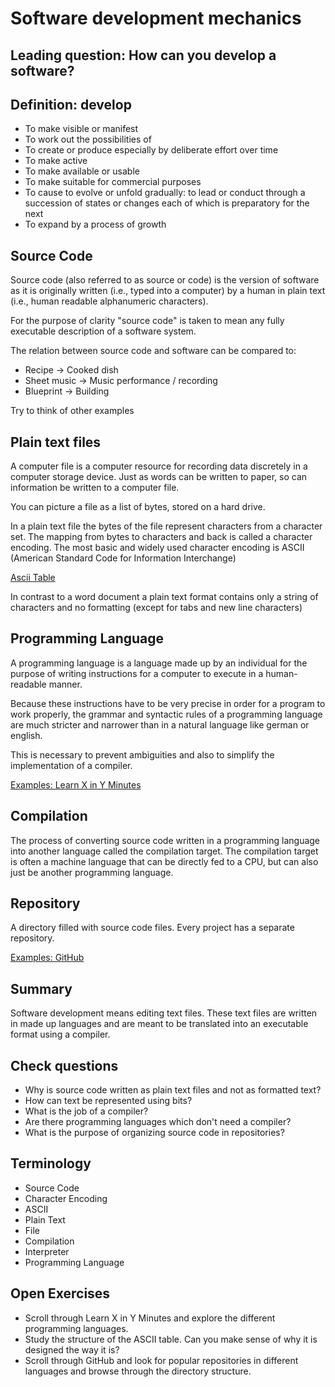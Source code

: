 # Software development mechanics

## Leading question: How can you develop a software?

## Definition: develop

- To make visible or manifest
- To work out the possibilities of
- To create or produce especially by deliberate effort over time
- To make active
- To make available or usable
- To make suitable for commercial purposes
- To cause to evolve or unfold gradually: to lead or conduct through a succession of states or changes each of which is preparatory for the next
- To expand by a process of growth

## Source Code

Source code (also referred to as source or code) is the version of software as
it is originally written (i.e., typed into a computer) by a human in plain text
(i.e., human readable alphanumeric characters).

For the purpose of clarity "source code" is taken to mean any fully executable
description of a software system.

The relation between source code and software can be compared to:

- Recipe -> Cooked dish
- Sheet music -> Music performance / recording
- Blueprint -> Building

Try to think of other examples

## Plain text files

A computer file is a computer resource for recording data discretely in a
computer storage device. Just as words can be written to paper, so can
information be written to a computer file.

You can picture a file as a list of bytes, stored on a hard drive.

In a plain text file the bytes of the file represent characters from a character
set. The mapping from bytes to characters and back is called a character
encoding. The most basic and widely used character encoding is ASCII (American
Standard Code for Information Interchange)

[Ascii
Table](http://dcjtech.info/wp-content/uploads/2015/10/ASCII-Cheatsheet.pdf)

In contrast to a word document a plain text format contains only a string of
characters and no formatting (except for tabs and new line characters)

## Programming Language

A programming language is a language made up by an individual for the purpose of
writing instructions for a computer to execute in a human-readable manner.

Because these instructions have to be very precise in order for a program to
work properly, the grammar and syntactic rules of a programming language are
much stricter and narrower than in a natural language like german or english.

This is necessary to prevent ambiguities and also to simplify the
implementation of a compiler.

[Examples: Learn X in Y Minutes](https://learnxinyminutes.com/)

## Compilation

The process of converting source code written in a programming language into
another language called the compilation target. The compilation target is often
a machine language that can be directly fed to a CPU, but can also just be
another programming language.

## Repository

A directory filled with source code files. Every project has a separate
repository.

[Examples: GitHub](https://github.com)

## Summary

Software development means editing text files. These text files are written in
made up languages and are meant to be translated into an executable format using
a compiler.

## Check questions

- Why is source code written as plain text files and not as formatted text?
- How can text be represented using bits?
- What is the job of a compiler?
- Are there programming languages which don't need a compiler?
- What is the purpose of organizing source code in repositories?

## Terminology

- Source Code
- Character Encoding
- ASCII
- Plain Text
- File
- Compilation
- Interpreter
- Programming Language

## Open Exercises

- Scroll through Learn X in Y Minutes and explore the different programming languages.
- Study the structure of the ASCII table. Can you make sense of why it is
  designed the way it is?
- Scroll through GitHub and look for popular repositories in different languages
  and browse through the directory structure.
